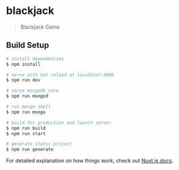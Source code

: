 # blackjack

> Blackjack Game

## Build Setup

```bash
# install dependencies
$ npm install

# serve with hot reload at localhost:3000
$ npm run dev

# serve mongodb core
$ npm run mongod

# run mongo shell
$ npm run mongo

# build for production and launch server
$ npm run build
$ npm run start

# generate static project
$ npm run generate
```

For detailed explanation on how things work, check out [Nuxt.js docs](https://nuxtjs.org).
